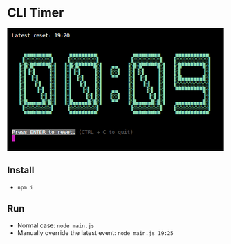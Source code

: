 # CLI Timer
![Screenshot](https://raw.githubusercontent.com/ThePaavero/cli-timer/master/screenshot.gif)

## Install
* `npm i`

## Run
* Normal case: `node main.js`
* Manually override the latest event: `node main.js 19:25`
